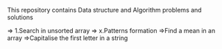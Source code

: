 This repository contains Data structure and Algorithm problems and solutions 


 => 1.Search in unsorted array 
 => x.Patterns formation
 =>Find a mean in an array
 =>Capitalise the first letter in a string